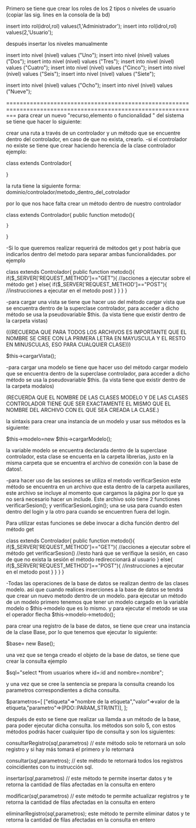 Primero se tiene que crear los roles de los 2 tipos o niveles de usuario (copiar las sig. lines en la consola de la bd)

insert into rol(idrol,rol) values(1,'Administrador');
insert into rol(idrol,rol) values(2,'Usuario');

después insertar los niveles manualmente

insert into nivel (nivel) values ("Uno");
insert into nivel (nivel) values ("Dos");
insert into nivel (nivel) values ("Tres");
insert into nivel (nivel) values ("Cuatro");
insert into nivel (nivel) values ("Cinco");
insert into nivel (nivel) values ("Seis");
insert into nivel (nivel) values ("Siete");

insert into nivel (nivel) values ("Ocho");
insert into nivel (nivel) values ("Nueve");

===============================================================================================================
para crear un nuevo "recurso,elemento o funcionalidad " del sistema se tiene que hacer lo siguiente:

crear una ruta a través de un controlador y un método que se encuentre dentro del controlador, en caso de que no exista, crearlo.
-si el controlador no existe se tiene que crear haciendo herencia de la clase controlador ejemplo:

class <nombre del controladorr> extends Controlador{

}

la ruta tiene la siguiente forma: 
dominio/controlador/metodo_dentro_del_cotrolador

por lo que nos hace falta crear un método dentro de nuestro controlador


class <nombre del controladorr> extends Controlador{
    public function metodo(){

    }
}

-Si lo que queremos realizar requerirá de métodos get y post habría que indicarlos dentro del metodo para separar ambas funcionalidades. por ejemplo


class <nombre del controladorr> extends Controlador{
    public function metodo(){
        if($_SERVER['REQUEST_METHOD']=="GET"){
            //acciones a ejecutar sobre el método get
        }
        else{
            if($_SERVER['REQUEST_METHOD']=="POST"){
                //instrucciones a ejecutar en el metodo post
            }
        }
    }
}

-para cargar una vista se tiene que hacer uso del método cargar vista que se encuentra dentro de la superclase controlador,
para acceder a dicho método se usa la pseudovariable $this. (la vista tiene que existir dentro de la carpeta vistas)

(((RECUERDA QUE PARA TODOS LOS ARCHIVOS ES IMPORTANTE QUE EL NOMBRE SE CREE CON LA PRIMERA LETRA EN MAYUSCULA Y EL RESTO EN 
MINUSCULAS, ESO PARA CUALQUIER CLASE)))

$this->cargarVista(<nombre de la vista>);

-para cargar una modelo se tiene que hacer uso del método cargar modelo que se encuentra dentro de la superclase controlador,
para acceder a dicho método se usa la pseudovariable $this. (la vista tiene que existir dentro de la carpeta modalos)

(RECUERDA QUE EL NOMBRE DE LAS CLASES MODELO Y DE LAS CLASES CONTROLADOR TIENE QUE SER EXACTAMENTE EL MISMO QUE EL NOMBRE DEL ARCHIVO
CON EL QUE SEA CREADA LA CLASE.)

la sintaxis para crear una instancia de un modelo y usar sus métodos es la siguiente:

$this->modelo=new $this->cargarModelo(<nombre del modelo>);

la variable modelo se encuentra declarada dentro de la superclase controlador, esta clase se encuenta en la carpeta librerias, justo
en la misma carpeta que se encuentra el archivo de conexión con la base de datos!.

-para hacer uso de las sesiones se utiliza el metodo verificarSesion este método se encuentra en un archivo que esta dentro de la
carpeta auxiliares, este archivo se incluye al momento que cargamos la página por lo que ya no será necesario hacer un include.
Este archivo solo tiene 2 functiones verificarSesion(); y verificarSesionLogin(); una se usa para cuando esten dentro del login
y la otro para cuando se encuentren fuera del login.

Para utilizar estas funciones se debe invocar a dicha función dentro del método get 


class <nombre del controladorr> extends Controlador{
    public function metodo(){
        if($_SERVER['REQUEST_METHOD']=="GET"){
            //acciones a ejecutar sobre el método get
            verificarSesion() //esto hará que se verifique la sesión, en caso de que no exista la sesión el método redireccionará al usuario
        }
        else{
            if($_SERVER['REQUEST_METHOD']=="POST"){
                //instrucciones a ejecutar en el metodo post
            }
        }
    }
}

-Todas las operaciones de la base de datos se realizan dentro de las clases modelo. asi que cuando realices inserciones a la base de datos se tendrá
que crear un nuevo metodo dentro de un modelo. para ejecutar un método de un modelo primero tenemos que tener un modelo cargado en la variable modelo
o $this->modelo que es lo mismo. y para ejecutar el metodo se usa el operador flecha $this->modelo->metodo();

para crear una registro de la base de datos, se tiene que crear una instancia de la clase Base, por lo que tenemos que ejecutar lo siguiente:

$base= new Base();

una vez que se tenga creado el objeto de la base de datos, se tiene que crear la consulta ejemplo

$sql="select *from usuarios where id=:id and nombre=:nombre";

y una vez que se cree la sentencia se prepara la consulta creando los parametros correspondientes a dicha consulta.

$parametros=[
    ["etiqueta"=>"nombre de la etiqueta","valor"=>valor de la etiqueta,"parametro"=>(PDO::PARAM_STR/INT)],
];

después de esto se tiene que realizar ua llamda a un método de la base, para poder ejecutar dicha consulta. 
los métodos son solo 5, con estos métodos podrás hacer cualquier tipo de consulta y son los siguientes:

consultarRegistro($sql,$parametros) // este método solo te retornará un solo registro y si hay más tomará el primero y lo retornará

consultar($sql,$parametros); // este método te retornará todos los registros coincidientes con tu instrucción sql.

insertar($sql,$parametros) // este método te permite insertar datos  y te retorna la cantidad de filas afectadas en la consulta en entero

modificar($sql,$parametros) // este método te permite actualizar registros  y te retorna la cantidad de filas afectadas en la consulta en entero

eliminarRegistro($sql,$parametros); este método te permite eliminar datos  y te retorna la cantidad de filas afectadas en la consulta en entero
